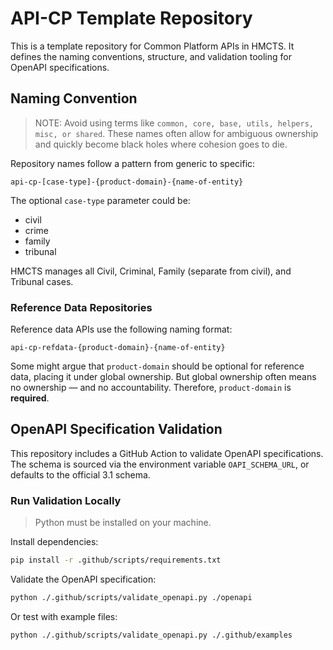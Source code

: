 # API-CP Template Repository

This is a template repository for Common Platform APIs in HMCTS. It defines the naming conventions, structure, and validation tooling for OpenAPI specifications.

## Naming Convention

> NOTE: Avoid using terms like `common, core, base, utils, helpers, misc, or shared`.
> These names often allow for ambiguous ownership and quickly become black holes where cohesion goes to die.

Repository names follow a pattern from generic to specific:

```
api-cp-[case-type]-{product-domain}-{name-of-entity}
```
The optional `case-type` parameter could be:

* civil 
* crime 
* family 
* tribunal

HMCTS manages all Civil, Criminal, Family (separate from civil), and Tribunal cases.

### Reference Data Repositories

Reference data APIs use the following naming format:

```
api-cp-refdata-{product-domain}-{name-of-entity}
```
Some might argue that `product-domain` should be optional for reference data, placing it under global ownership. But global ownership often means no ownership — and no accountability. Therefore, `product-domain` is **required**.

## OpenAPI Specification Validation

This repository includes a GitHub Action to validate OpenAPI specifications. The schema is sourced via the environment variable `OAPI_SCHEMA_URL`, or defaults to the official 3.1 schema.

### Run Validation Locally

> Python must be installed on your machine.

Install dependencies:
```bash
pip install -r .github/scripts/requirements.txt
```

Validate the OpenAPI specification:
```bash
python ./.github/scripts/validate_openapi.py ./openapi
```
Or test with example files:
```bash
python ./.github/scripts/validate_openapi.py ./.github/examples
```
